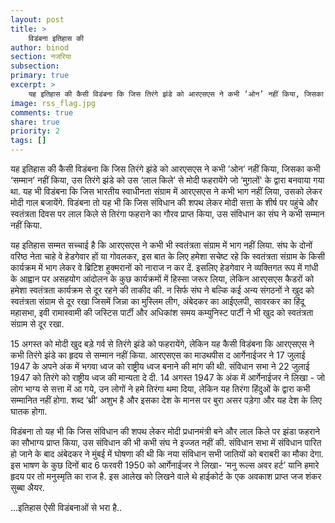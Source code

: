 ```yaml
---
layout: post
title: >
    विडंबना इतिहास की
author: binod
section: नजरिया
subsection:
primary: true
excerpt: >
    यह इतिहास की कैसी विडंबना कि जिस तिरंगे झंडे को आरएसएस ने कभी ‘ओन’ नहीं किया, जिसका कभी ‘सम्मान’ नहीं किया, उस तिरंगे झंडे को उस ‘लाल किले’ से मोदी फहरायेंगे जो ‘मुग़लों' के द्वारा बनवाया गया था.
image: rss_flag.jpg
comments: true
share: true
priority: 2
tags: []
---
```


यह इतिहास की कैसी विडंबना कि जिस तिरंगे झंडे को आरएसएस ने कभी ‘ओन’ नहीं किया, जिसका कभी ‘सम्मान’ नहीं किया, उस तिरंगे झंडे को उस ‘लाल किले’ से मोदी फहरायेंगे जो ‘मुग़लों' के द्वारा बनवाया गया था. यह भी विडंबना कि जिस भारतीय स्वाधीनता संग्राम में आरएसएस ने कभी भाग नहीं लिया, उसको लेकर मोदी गाल बजायेंगे. विडंबना तो यह भी कि जिस संविधान की शपथ लेकर मोदी सत्ता के शीर्ष पर पहुंचे और स्वतंत्रता दिवस पर लाल किले से तिरंगा फहराने का गौरव प्राप्त किया, उस संविधान का संघ ने  कभी सम्मान नहीं किया.

यह इतिहास सम्मत सच्चाई है कि आरएसएस ने कभी भी स्वतंत्रता संग्राम में भाग नहीं लिया. संघ के दोनों वरिष्ठ नेता चाहे वे हेडगेवार हों या गोवलकर, इस बात के लिए हमेशा सचेष्ट रहे कि स्वतंत्रता संग्राम के किसी कार्यक्रम में भाग लेकर वे ब्रिटिश हुक्मरानों को नाराज न कर दें. इसलिए हेडगेवार ने व्यक्तिगत रूप में गांधी के आह्वान पर असहयोग आंदोलन के कुछ कार्यक्रमों में हिस्सा जरूर लिया, लेकिन आरएसएस कैडरों को हमेशा स्वतंत्रता कार्यक्रम से दूर रहने की ताकीद की. न सिर्फ संघ ने बल्कि कई अन्य संगठनों ने खुद को स्वतंत्रता संग्राम से दूर रखा जिसमें जिन्ना का मुस्लिम लीग, अंबेदकर का आईएलपी, सावरकर का हिंदू महासभा, इवी रामास्वामी की जस्टिस पार्टी और अधिकांश समय कम्युनिस्ट पार्टी ने भी खुद को स्वतंत्रता संग्राम से दूर रखा.

15 अगस्त को मोदी खुद बड़े गर्व से तिरंगे झंडे को फहरायेंगे, लेकिन यह कैसी विडंबना कि आरएसएस ने कभी तिरंगे झंडे का हृदय से सम्मान नहीं किया. आरएसएस का माउथपीस द आर्गेनाईजर ने 17 जुलाई 1947 के अपने अंक में भगवा ध्वज को राष्ट्रीय ध्वज बनाने की मांग की थी. संविधान सभा ने 22 जुलाई 1947 को तिरंगे को राष्ट्रीय ध्वज की मान्यता दे दी. 14 अगस्त 1947 के अंक में आर्गेनाईजर ने लिखा - जो लोग भाग्य से सत्ता में आ गये, उन लोगों ने हमे तिरंगा थमा दिया, लेकिन यह तिरंगा हिंदुओं के द्वारा कभी सम्मानित नहीं होगा. शब्द ‘थ्री’ अशुभ है और इसका देश के मानस पर बुरा असर पड़ेगा और यह देश के लिए घातक होगा.

विडंबना तो यह भी कि जिस संविधान की शपथ लेकर मोदी प्रधानमंत्री बने और लाल किले पर झंडा फहराने का सौभाग्य प्राप्त किया, उस संविधान की भी कभी संघ ने इज्जत नहीं की. संविधान सभा में संविधान पारित हो जाने के बाद अंबेदकर ने मुंबई में घोषणा की थी कि नया संविधान सभी जातियों को बराबरी का मौका देगा. इस भाषण के कुछ दिनों बाद 6 फरवरी 1950 को आर्गेनाईजर ने लिखा- ‘मनु रूल्स अवर हर्ट’ यानि हमारे हृदय पर तो मनुस्मृति का राज है. इस आलेख को लिखने वाले थे हाईकोर्ट के एक अवकाश प्राप्त जज शंकर सुब्बा अैयर.

...इतिहास ऐसी विडंबनाओं से भरा है..
